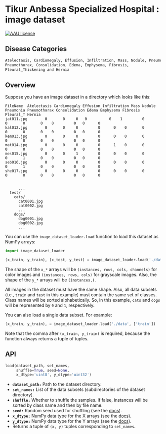 # Tikur Anbessa Specialized Hospital :  image dataset 

[![AAU license](https://img.shields.io/badge/license-AAU-brightgreen.svg)](#)

## Disease Categories

```bash
Atelectasis, Cardiomegaly, Effusion, Infiltration, Mass, Nodule, Pneumonia,
Pneumothorax, Consolidation, Edema, Emphysema, Fibrosis, 
Pleural_Thickening and Hernia
```

## Overview

Suppose you have an image dataset in a directory which looks like this:

```
FileName  Atelectasis Cardiomegaly Effusion Infiltration Mass Nodule Pneumonia Pneumothorax Consolidation Edema Emphysema Fibrosis Pleural_T Hernia
jat011.jpg	      0	      0	    0 	0          0    1	      0	      0	      0	      0	   0	     0	 0	    0
kal012.jpg	      0	      0	    0	      0	     0    0       0	      0	      0	      0	   0	     0	 0	    0
kem013.jpg	      0	      0	    0	      0	     0    0	      0	      0	      0	      0	   0	     0	 0	    0
mat014.jpg	      0	      0	    0	      0	     1    0	      0	      0	      0	      0	   0	     0	 0	    0
mes015.jpg	      0	      0	    1	      0	     0    0	      0	      0	      1	      0	   0	     0	 0	    0
seb016.jpg	      0	      0	    0	      0	     0    0	      0	      0	      1	      0	   0	     0	 0	    0
she017.jpg	      0	      0	    0	      0	     0    0	      0	      0	      0	      0	   0	     0	 0	    0


      ...
  test/
    cats/
      cat0001.jpg
      cat0002.jpg
      ...
    dogs/
      dog0001.jpg
      dog0002.jpg
      ...
```

You can use the `image_dataset_loader.load` function to load this dataset as NumPy arrays:

```python
import image_dataset_loader

(x_train, y_train), (x_test, y_test) = image_dataset_loader.load('./data', ['train', 'test'])
```

The shape of the `x_*` arrays will be `(instances, rows, cols, channels)` for color images and `(instances, rows, cols)` for grayscale images.
Also, the shape of the `y_*` arrays will be `(instances,)`.

All images in the dataset must have the same shape.
Also, all data subsets (i.e., `train` and `test` in this example) must contain the same set of classes.
Class names will be sorted alphabetically.
So, in this example, `cats` and `dogs` will be represented by `0` and `1`, respectively.

You can also load a single data subset. For example:

```python
(x_train, y_train), = image_dataset_loader.load('./data', ['train'])
```

Note that the comma after `(x_train, y_train)` is required, because the function always returns a tuple of tuples.

## API

```python
load(dataset_path, set_names,
     shuffle=True, seed=None,
     x_dtype='uint8', y_dtype='uint32')
```

- **`dataset_path:`** Path to the dataset directory.
- **`set_names:`** List of the data subsets (subdirectories of the dataset directory).
- **`shuffle:`** Whether to shuffle the samples. If false, instances will be sorted by class name and then by file name.
- **`seed:`** Random seed used for shuffling (see the [docs](https://docs.python.org/3/library/random.html#random.seed)).
- **`x_dtype:`** NumPy data type for the X arrays (see the [docs](https://numpy.org/devdocs/user/basics.types.html)).
- **`y_dtype:`** NumPy data type for the Y arrays (see the [docs](https://numpy.org/devdocs/user/basics.types.html)).
- Returns a tuple of `(x, y)` tuples corresponding to `set_names`.
